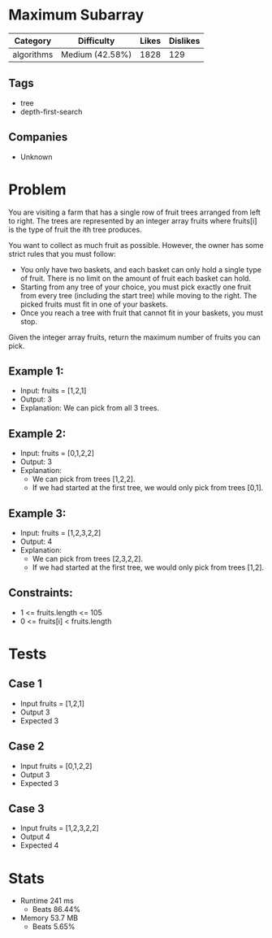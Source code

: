 # Maximum Subarray
| Category | Difficulty | Likes | Dislikes
| -------- | ---------- | ----- | --------
| algorithms | Medium (42.58%) | 1828 | 129

## Tags
- tree 
- depth-first-search

## Companies
- Unknown

# Problem 
You are visiting a farm that has a single row of fruit trees arranged from left to right. The trees are represented by an integer array fruits where fruits[i] is the type of fruit the ith tree produces.

You want to collect as much fruit as possible. However, the owner has some strict rules that you must follow:

- You only have two baskets, and each basket can only hold a single type of fruit. There is no limit on the amount of fruit each basket can hold.
- Starting from any tree of your choice, you must pick exactly one fruit from every tree (including the start tree) while moving to the right. The picked fruits must fit in one of your baskets.
- Once you reach a tree with fruit that cannot fit in your baskets, you must stop.

Given the integer array fruits, return the maximum number of fruits you can pick.

## Example 1:
- Input: fruits = [1,2,1]
- Output: 3
- Explanation: We can pick from all 3 trees.

## Example 2:
- Input: fruits = [0,1,2,2]
- Output: 3
- Explanation: 
	- We can pick from trees [1,2,2].
	- If we had started at the first tree, we would only pick from trees [0,1].

## Example 3:
- Input: fruits = [1,2,3,2,2]
- Output: 4
- Explanation: 
	- We can pick from trees [2,3,2,2].
	- If we had started at the first tree, we would only pick from trees [1,2].

## Constraints:
- 1 <= fruits.length <= 105
- 0 <= fruits[i] < fruits.length

# Tests
## Case 1
- Input fruits = [1,2,1]
- Output 3
- Expected 3

## Case 2
- Input fruits = [0,1,2,2]
- Output 3
- Expected 3

## Case 3
- Input fruits = [1,2,3,2,2]
- Output 4
- Expected 4

# Stats
- Runtime 241 ms
	- Beats 86.44%
- Memory 53.7 MB
	- Beats 5.65%